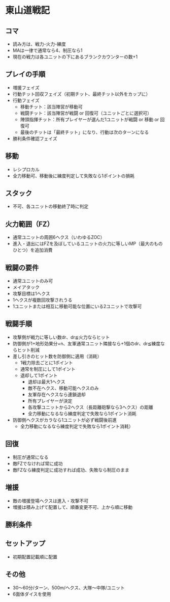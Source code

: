 # 東山道戦記

## コマ
- 読み方は、戦力-火力-練度
- MAは一律で通常なら4、制圧なら1
- 現在の戦力は各ユニットの下にあるブランクカウンターの数+1

## プレイの手順
- 増援フェイズ
- 行動チット回収フェイズ（初期チット、最終チット以外をカップに）
- 行動フェイズ
  - 移動チット：該当陣営が移動可
  - 戦闘チット：該当陣営が戦闘 or 回復可（ユニットごとに選択可）
  - 陣頭指揮チット：所有プレイヤーが選んだ1ユニットが戦闘 or 移動 or 回復可
  - 最後のチットは「最終チット」になり、行動は次のターンになる
- 勝利条件確認フェイズ

## 移動
- レシプロカル
- 全力移動可、移動後に練度判定して失敗なら1ポイントの損耗

## スタック
- 不可、各ユニットの移動終了時に判定

## 火力範囲（FZ）
- 通常ユニットの周囲6ヘクス（いわゆるZOC）
- 進入・退出にはFZを及ぼしているユニットの火力に等しいMP（最大のものひとつ）を追加消費

## 戦闘の要件
- 通常ユニットのみ可
- メイアタック
- 攻撃目標は1ヘクス
- 1ヘクスが複数回攻撃されうる
- 1ユニットまたは相互に移動可能な位置にいる2ユニットで攻撃可

## 戦闘手順
- 攻撃側が戦力に等しい数dr、dr≦火力ならヒット
- 防御側が1+地形効果分+n、友軍通常ユニット隣接なら+1個のdr、dr≦練度ならヒット削減
- 差し引きのヒット数を防御側に適用（消耗）
  - 1戦力除去ごとに1ポイント
  - 通常を制圧にして1ポイント
  - 退却して1ポイント
    - 退却は最大1ヘクス
    - 敵不在ヘクス、移動可能ヘクスのみ
    - 友軍存在ヘクスなら連鎖退却
    - 所有プレイヤーが決定
    - 各攻撃ユニットから2ヘクス（長距離砲撃なら3ヘクス）の距離
    - 全力移動になるなら練度判定で失敗なら1ポイント消耗
- 防御側ヘクスがカラなら1ユニットが必ず戦闘後前進
  - 全力移動になるなら練度判定で失敗なら1ポイント消耗）

## 回復
- 制圧が通常になる
- 敵FZでなければ常に成功
- 敵FZなら練度判定に成功すれば成功、失敗なら制圧のまま

## 増援
- 敵の増援登場ヘクスは進入・攻撃不可
- 増援は積み上げて配置して、順番変更不可、上から順に移動

## 勝利条件

## セットアップ
- 初期配置記載順に配置

## その他
- 30〜60分/ターン、500m/ヘクス、大隊〜中隊/ユニット
- 6面体ダイスを使用
